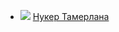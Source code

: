 * ![](/books/sf_history/Олег%20Кулаков/Нукер%20Тамерлана.jpg) [Нукер Тамерлана](/books/sf_history/Олег%20Кулаков/Нукер%20Тамерлана)